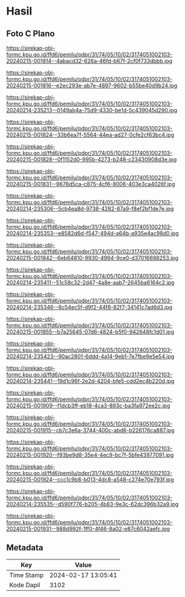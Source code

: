 # Hasil

## Foto C Plano

https://sirekap-obj-formc.kpu.go.id/ffd6/pemilu/pdpr/31/74/05/10/02/3174051002103-20240215-001814--4abacd32-626a-46fd-b67f-2cf0f733dbbb.jpg

https://sirekap-obj-formc.kpu.go.id/ffd6/pemilu/pdpr/31/74/05/10/02/3174051002103-20240215-001816--e2ec293e-ab7e-4897-9602-b55be40d9b24.jpg

https://sirekap-obj-formc.kpu.go.id/ffd6/pemilu/pdpr/31/74/05/10/02/3174051002103-20240214-235213--0149ab4a-75d9-4330-be1d-5c439045d290.jpg

https://sirekap-obj-formc.kpu.go.id/ffd6/pemilu/pdpr/31/74/05/10/02/3174051002103-20240215-001824--33b6ea7f-5564-44ea-ad27-0cfe2cf63bc4.jpg

https://sirekap-obj-formc.kpu.go.id/ffd6/pemilu/pdpr/31/74/05/10/02/3174051002103-20240215-001828--0f1152d0-995b-4273-b248-c23430908d3e.jpg

https://sirekap-obj-formc.kpu.go.id/ffd6/pemilu/pdpr/31/74/05/10/02/3174051002103-20240215-001831--9678d5ca-c875-4cf6-8006-403e3ca4026f.jpg

https://sirekap-obj-formc.kpu.go.id/ffd6/pemilu/pdpr/31/74/05/10/02/3174051002103-20240214-235306--5cb4ea8d-9738-4282-87a9-f8ef2bf1de7e.jpg

https://sirekap-obj-formc.kpu.go.id/ffd6/pemilu/pdpr/31/74/05/10/02/3174051002103-20240214-235353--e8582d6d-f547-494d-a64b-a935e4ac98d0.jpg

https://sirekap-obj-formc.kpu.go.id/ffd6/pemilu/pdpr/31/74/05/10/02/3174051002103-20240215-001842--6eb64810-9930-4994-9ce0-d37016698253.jpg

https://sirekap-obj-formc.kpu.go.id/ffd6/pemilu/pdpr/31/74/05/10/02/3174051002103-20240214-235411--51c58c32-2d47-4a8e-aab7-2645ba6164c2.jpg

https://sirekap-obj-formc.kpu.go.id/ffd6/pemilu/pdpr/31/74/05/10/02/3174051002103-20240214-235346--8c54ec5f-d9f2-44f8-82f7-34141c7ad6d3.jpg

https://sirekap-obj-formc.kpu.go.id/ffd6/pemilu/pdpr/31/74/05/10/02/3174051002103-20240215-001855--b7a25645-07d6-4824-b5f0-942648fc1d01.jpg

https://sirekap-obj-formc.kpu.go.id/ffd6/pemilu/pdpr/31/74/05/10/02/3174051002103-20240214-235423--90ac2801-6ddd-4a14-9eb1-7e7fbe9e5e54.jpg

https://sirekap-obj-formc.kpu.go.id/ffd6/pemilu/pdpr/31/74/05/10/02/3174051002103-20240214-235441--19d1c96f-2e2d-4204-bfe5-cdd2ec4b220d.jpg

https://sirekap-obj-formc.kpu.go.id/ffd6/pemilu/pdpr/31/74/05/10/02/3174051002103-20240215-001909--f1dcb3ff-eb18-4ca3-893c-ba3fa972ee2c.jpg

https://sirekap-obj-formc.kpu.go.id/ffd6/pemilu/pdpr/31/74/05/10/02/3174051002103-20240215-001915--cb7c3e6a-3744-400c-abd6-b226176ca887.jpg

https://sirekap-obj-formc.kpu.go.id/ffd6/pemilu/pdpr/31/74/05/10/02/3174051002103-20240215-001920--f93be9d8-35e4-4ec9-bc7f-5bfe43977091.jpg

https://sirekap-obj-formc.kpu.go.id/ffd6/pemilu/pdpr/31/74/05/10/02/3174051002103-20240215-001924--ccc1c9b8-b013-4dc8-a548-c274e70e793f.jpg

https://sirekap-obj-formc.kpu.go.id/ffd6/pemilu/pdpr/31/74/05/10/02/3174051002103-20240214-235535--d590f776-b205-4b83-9e3c-62dc396b32a9.jpg

https://sirekap-obj-formc.kpu.go.id/ffd6/pemilu/pdpr/31/74/05/10/02/3174051002103-20240215-001931--988d992f-1ff0-4f46-8a02-e87c6042aefc.jpg


## Metadata

| Key        | Value               |
| ---------- | ------------------- |
| Time Stamp | 2024-02-17 13:05:41 |
| Kode Dapil | 3102                |



